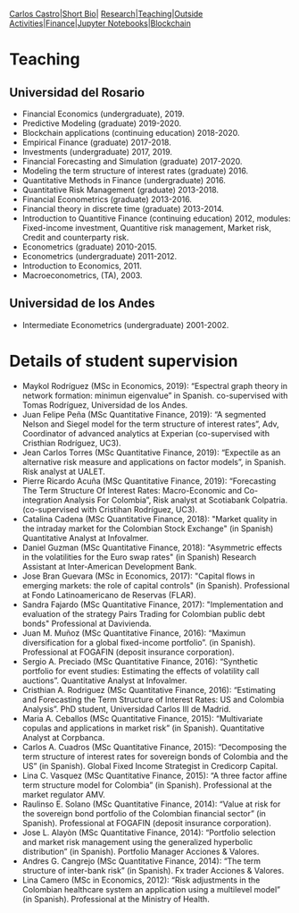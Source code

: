 [Carlos Castro](index.md)|[Short Bio](cv.md)| [Research](res.md)|[Teaching](teach.md)|[Outside Activities](Ddiploma.md)|[Finance](Fin.md)|[Jupyter Notebooks](Jup.md)|[Blockchain](Block.md)    

# Teaching

## Universidad del Rosario

* Financial Economics (undergraduate), 2019.
* Predictive Modeling (graduate) 2019-2020.
* Blockchain applications (continuing education) 2018-2020.
* Empirical Finance (graduate) 2017-2018.
* Investments (undergraduate) 2017, 2019.
* Financial Forecasting and Simulation (graduate) 2017-2020.
* Modeling the term structure of interest rates (graduate) 2016.
* Quantitative Methods in Finance (undergraduate) 2016.
* Quantitative Risk Management (graduate) 2013-2018.
* Financial Econometrics (graduate) 2013-2016.
* Financial theory in discrete time (graduate) 2013-2014.
* Introduction to Quantitive Finance (continuing education) 2012, modules: Fixed-income investment, Quantitive risk management, Market risk, Credit and counterparty risk.
* Econometrics (graduate) 2010-2015.
* Econometrics (undergraduate) 2011-2012.
* Introduction to Economics, 2011.
* Macroeconometrics, (TA), 2003.

## Universidad de los Andes

* Intermediate Econometrics (undergraduate) 2001-2002.

# Details of student supervision

*	Maykol Rodríguez (MSc in Economics, 2019): “Espectral graph theory in network formation: minimun eigenvalue” in Spanish. co-supervised with Tomas Rodríguez, Universidad de los Andes.
*	Juan Felipe Peña (MSc Quantitative Finance, 2019): “A segmented Nelson and Siegel model for the term structure of interest rates”, Adv, Coordinator of advanced analytics at Experian (co-supervised with Cristhian Rodríguez, UC3).
* Jean Carlos Torres (MSc Quantitative Finance, 2019): “Expectile as an alternative risk measure and applications on factor models”, in Spanish. Risk analyst at UALET.
* Pierre Ricardo Acuña (MSc Quantitative Finance, 2019): “Forecasting The Term Structure Of Interest Rates: Macro-Economic and Co-integration Analysis For Colombia”, Risk analyst at Scotiabank Colpatria. (co-supervised with Cristihan Rodríguez, UC3).
* Catalina Cadena (MSc Quantitative Finance, 2018): "Market quality in the intraday market for the Colombian Stock Exchange" (in Spanish) Quantitative Analyst at Infovalmer.
* Daniel Guzman (MSc Quantitative Finance, 2018): "Asymmetric effects in the volatilities for the Euro swap rates" (in Spanish) Research Assistant at Inter-American Development Bank.
* Jose Bran Guevara (MSc in Economics, 2017): "Capital flows in emerging markets: the role of capital controls" (in Spanish). Professional at Fondo Latinoamericano de Reservas (FLAR).
* Sandra Fajardo (MSc Quantitative Finance, 2017): "Implementation and evaluation of the strategy Pairs Trading for Colombian public debt bonds" Professional at Davivienda.
*	Juan M. Muñoz (MSc Quantitative Finance, 2016): “Maximun diversification for a global fixed-income portfolio”.  (in Spanish). Professional at FOGAFIN (deposit insurance corporation).
*	Sergio A. Preciado (MSc Quantitative Finance, 2016): “Synthetic portfolio for event studies: Estimating the effects of volatility call auctions”.  Quantitative Analyst at Infovalmer.
*	Cristhian A. Rodriguez (MSc Quantitative Finance, 2016): “Estimating and Forecasting the Term Structure of Interest Rates: US and Colombia Analysis”.  PhD student, Universidad Carlos III de Madrid.
*	Maria A. Ceballos (MSc Quantitative Finance, 2015): “Multivariate copulas and applications in market risk” (in Spanish). Quantitative Analyst at Corpbanca.
*	Carlos A. Cuadros (MSc Quantitative Finance, 2015): “Decomposing the term structure of interest rates for sovereign bonds of Colombia and the US” (in Spanish). Global Fixed Income Strategist in Credicorp Capital.
*	Lina C. Vasquez (MSc Quantitative Finance, 2015): “A three factor affine term structure model for Colombia” (in Spanish). Professional at the market regulator AMV.
*	Raulinso E. Solano (MSc Quantitative Finance, 2014): “Value at risk for the sovereign bond portfolio of the Colombian financial sector” (in Spanish). Professional at FOGAFIN (deposit insurance corporation).
*	Jose L. Alayòn (MSc Quantitative Finance, 2014): “Portfolio selection and market risk management using the generalized hyperbolic distribution” (in Spanish).  Portfolio Manager Acciones & Valores.
*	Andres G. Cangrejo (MSc Quantitative Finance, 2014): “The term structure of inter-bank risk” (in Spanish). Fx trader Acciones & Valores.
*	Lina Camero (MSc in Economics, 2012): “Risk adjustments in the Colombian healthcare system an application using a multilevel model” (in Spanish).  Professional at the Ministry of Health.

